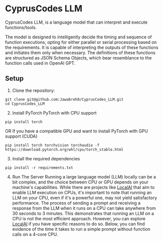 # CyprusCodes LLM

CyprusCodes LLM, is a language model that can interpret and execute functions/tools. 

The model is designed to intelligently decide the timing and sequence of function executions, opting for either parallel or serial processing based on the requirements. It is capable of interpreting the outputs of these functions and initiates them only when necessary. The definitions of these functions are structured as JSON Schema Objects, which bear resemblance to the function calls used in OpenAI GPT.

## Setup

1. Clone the repository:
```bach
git clone git@github.com:Jawabreh0/CyprusCodes_LLM.git
cd CyprusCodes_LLM
```

2. Install PyTorch
PyTorch with CPU support
```bach
pip install torch
```
OR
If you have a compatible GPU and want to install PyTorch with GPU support (CUDA)
```bach
pip install torch torchvision torchaudio -f https://download.pytorch.org/whl/cpu/torch_stable.html
```

3. Install the required dependencies
```bach
pip install -r requirements.txt
```

4. Run The Server
Running a large language model (LLM) locally can be a bit complex, and the choice between CPU or GPU depends on your machine's capabilities. While there are projects like [LocalAI](https://github.com/mudler/LocalAI) that aim to enable LLM execution on CPUs, it's important to note that running an LLM on your CPU, even if it's a powerful one, may not yield satisfactory performance. The process of sending a prompt and receiving a response from the LLM when it runs on a CPU can take anywhere from 30 seconds to 3 minutes. This demonstrates that running an LLM on a CPU is not the most efficient approach. However, you can explore [LocalAI](https://github.com/mudler/LocalAI) if you have specific reasons to do so. Below, you can find evidence of the time it takes to run a simple prompt without function calls on a 4-core CPU.
